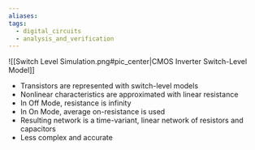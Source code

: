 ```yaml
---
aliases: 
tags:
  - digital_circuits
  - analysis_and_verification
---
```

![[Switch Level Simulation.png#pic_center|CMOS Inverter Switch-Level Model]]

- Transistors are represented with switch-level models
- Nonlinear characteristics are approximated with linear resistance
- In Off Mode, resistance is infinity
- In On Mode, average on-resistance is used
- Resulting network is a time-variant, linear network of resistors and capacitors
- Less complex and accurate
